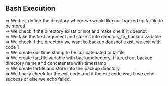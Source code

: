 ## Bash Execution  
=> We first define the directory where we would like our backed up tarfile to be stored  
=> We check if the directory exists or not and make one if it doesnot  
=> We take the first argument and store it into directory_to_backup variable  
=> We check if the directory we want to backup doesnot exist, we exit with code 1  
=> We create our time stamp to be concatenated to tarfile  
=> We create tar_file variable with backupdirectory, filtered out backup directory name and concatenate with timestamp  
=> We create tarfile and store into the backup directory  
=> We finally check for the exit code and if the exit code was 0 we echo success or else we echo failed.
